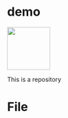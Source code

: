 # demo
<!DOCTYPEhtml>
<html>
<head
  <meta charset='UTF-8'>
  <title>Pretty</title>
</head>
<body>
  <img src='https://image.cnbcfm.com/api/v1/image/102676070-145812002.jpg?v=1529468457' width='100px'>
  <p>This is a repository</p>
  <h1>File</h1>
</body>
</html>
<style>
  h1{
    background-color🥉;
  }
</style>
